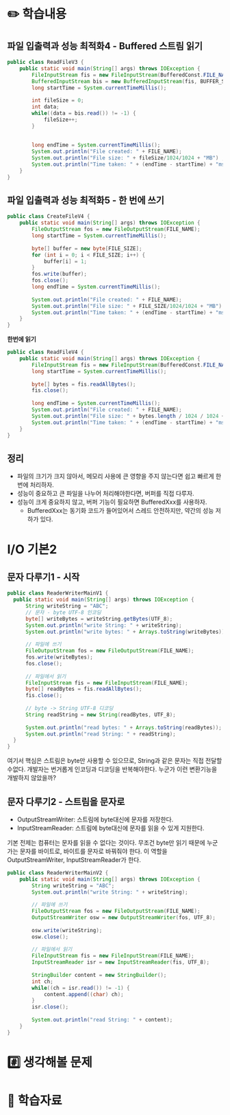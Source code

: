 # ✏️ 학습내용

## 파일 입출력과 성능 최적화4 - Buffered 스트림 읽기
```java
public class ReadFileV3 {
    public static void main(String[] args) throws IOException {
        FileInputStream fis = new FileInputStream(BufferedConst.FILE_NAME);
        BufferedInputStream bis = new BufferedInputStream(fis, BUFFER_SIZE);
        long startTime = System.currentTimeMillis();
    
        int fileSize = 0;
        int data;
        while((data = bis.read()) != -1) {
            fileSize++;
        }
    
    
        long endTime = System.currentTimeMillis();
        System.out.println("File created: " + FILE_NAME);
        System.out.println("File size: " + fileSize/1024/1024 + "MB") ;
        System.out.println("Time taken: " + (endTime - startTime) + "ms") ;
    }
}
```

## 파일 입출력과 성능 최적화5 - 한 번에 쓰기
```java
public class CreateFileV4 {
    public static void main(String[] args) throws IOException {
        FileOutputStream fos = new FileOutputStream(FILE_NAME);
        long startTime = System.currentTimeMillis();
    
        byte[] buffer = new byte[FILE_SIZE];
        for (int i = 0; i < FILE_SIZE; i++) {
            buffer[i] = 1;
        }
        fos.write(buffer);
        fos.close();
        long endTime = System.currentTimeMillis();
    
        System.out.println("File created: " + FILE_NAME);
        System.out.println("File size: " + FILE_SIZE/1024/1024 + "MB") ;
        System.out.println("Time taken: " + (endTime - startTime) + "ms") ;
    }
}
```
**한번에 읽기**
```java
public class ReadFileV4 {
    public static void main(String[] args) throws IOException {
        FileInputStream fis = new FileInputStream(BufferedConst.FILE_NAME);
        long startTime = System.currentTimeMillis();
    
        byte[] bytes = fis.readAllBytes();
        fis.close();
    
        long endTime = System.currentTimeMillis();
        System.out.println("File created: " + FILE_NAME);
        System.out.println("File size: " + bytes.length / 1024 / 1024 + "MB") ;
        System.out.println("Time taken: " + (endTime - startTime) + "ms") ;
    }
}
```

## 정리
+ 파일의 크기가 크지 않아서, 메모리 사용에 큰 영향을 주지 않는다면 쉽고 빠르게 한 번에 처리하자. 
+ 성능이 중요하고 큰 파일을 나누어 처리해야한다면, 버퍼를 직접 다루자.
+ 성능이 크게 중요하지 않고, 버퍼 기능이 필요하면 BufferedXxx를 사용하자.
  + BufferedXxx는 동기화 코드가 들어있어서 스레드 안전하지만, 약간의 성능 저하가 있다.


# I/O 기본2
## 문자 다루기1 - 시작
```java
public class ReaderWriterMainV1 {
  public static void main(String[] args) throws IOException {
      String writeString = "ABC";
      // 문자 - byte UTF-8 인코딩
      byte[] writeBytes = writeString.getBytes(UTF_8);
      System.out.println("write String: " + writeString);
      System.out.println("write bytes: " + Arrays.toString(writeBytes));
  
      // 파일에 쓰기
      FileOutputStream fos = new FileOutputStream(FILE_NAME);
      fos.write(writeBytes);
      fos.close();
  
      // 파일에서 읽기
      FileInputStream fis = new FileInputStream(FILE_NAME);
      byte[] readBytes = fis.readAllBytes();
      fis.close();
  
      // byte -> String UTF-8 디코딩
      String readString = new String(readBytes, UTF_8);
  
      System.out.println("read bytes: " + Arrays.toString(readBytes));
      System.out.println("read String: " + readString);
  }
}
```
여기서 핵심은 스트림은 byte만 사용할 수 있으므로, String과 같은 문자는 직접 전달할수없다. 개발자는 번거롭게 인코딩과 디코딩을 반복해야한다. 누군가 이런 변환기능을 개발하지 않았을까?

## 문자 다루기2 - 스트림을 문자로
+ OutputStreamWriter: 스트림에 byte대신에 문자를 저장한다.
+ InputStreamReader: 스트림에 byte대신에 문자를 읽을 수 있게 지원한다.

기본 전제는 컴퓨터는 문자를 읽을 수 없다는 것이다. 무조건 byte만 읽기 때문에 누군가는 문자를 바이트로, 바이트를 문자로 바꿔줘야 한다.
이 역할을 OutputStreamWriter, InputStreamReader가 한다.
```java
public class ReaderWriterMainV2 {
    public static void main(String[] args) throws IOException {
        String writeString = "ABC";
        System.out.println("write String: " + writeString);
  
        // 파일에 쓰기
        FileOutputStream fos = new FileOutputStream(FILE_NAME);
        OutputStreamWriter osw = new OutputStreamWriter(fos, UTF_8);
  
        osw.write(writeString);
        osw.close();
  
        // 파일에서 읽기
        FileInputStream fis = new FileInputStream(FILE_NAME);
        InputStreamReader isr = new InputStreamReader(fis, UTF_8);
  
        StringBuilder content = new StringBuilder();
        int ch;
        while((ch = isr.read()) != -1) {
            content.append((char) ch);
        }
        isr.close();
  
        System.out.println("read String: " + content);
    }
}
```
# #️⃣ 생각해볼 문제
# 💫 학습자료
